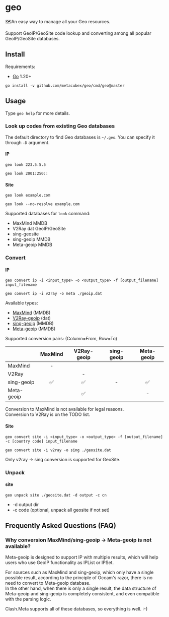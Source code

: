 # geo

🗺An easy way to manage all your Geo resources.

Support GeoIP/GeoSite code lookup and converting among all popular GeoIP/GeoSite databases.

## Install

Requirements:

- [Go](https://go.dev) 1.20+

```shell
go install -v github.com/metacubex/geo/cmd/geo@master
```

## Usage

Type `geo help` for more details.

### Look up codes from existing Geo databases

The default directory to find Geo databases is
`~/.geo`. You can specify it through `-D` argument.

#### IP

```shell
geo look 223.5.5.5
```

```shell
geo look 2001:250::
```

#### Site

```shell
geo look example.com
```

```shell
geo look --no-resolve example.com
```

Supported databases for `look` command:

- MaxMind MMDB
- V2Ray dat GeoIP/GeoSite
- sing-geosite
- sing-geoip MMDB
- Meta-geoip MMDB

### Convert

#### IP

```shell
geo convert ip -i <input_type> -o <output_type> -f [output_filename] input_filename
```

```shell
geo convert ip -i v2ray -o meta ./geoip.dat
```

Available types:

- [MaxMind](https://github.com/Dreamacro/maxmind-geoip) (MMDB)
- [V2Ray-geoip](https://github.com/v2fly/geoip) (dat)
- [sing-geoip](https://github.com/SagerNet/sing-geoip) (MMDB)
- [Meta-geoip](https://github.com/MetaCubeX/meta-rules-dat) (MMDB)

Supported conversion pairs: (Column=From, Row=To)

|            | MaxMind | V2Ray-geoip | sing-geoip | Meta-geoip |
| ---------- | :-----: | :---------: | :--------: | :--------: |
| MaxMind    |    -    |             |            |            |
| V2Ray      |         |      -      |            |            |
| sing-geoip |   ✅    |     ✅      |     -      |     ✅     |
| Meta-geoip |         |     ✅      |            |     -      |

Conversion to MaxMind is not available for legal reasons.  
Conversion to V2Ray is on the TODO list.

#### Site

```shell
geo convert site -i <input_type> -o <output_type> -f [output_filename] -c [country code] input_filename
```

```shell
geo convert site -i v2ray -o sing ./geosite.dat
```

Only v2ray -> sing conversion is supported for GeoSite.

### Unpack

#### site

```shell
geo unpack site ./geosite.dat -d output -c cn
```

- -d output dir
- -c code (optional, unpack all geosite if not set)

## Frequently Asked Questions (FAQ)

### Why conversion MaxMind/sing-geoip -> Meta-geoip is not available?

Meta-geoip is designed to support IP with multiple results,
which will help users who use GeoIP functionality as IPList or IPSet.

For sources such as MaxMind and sing-geoip, which only have a single possible result,
according to the principle of Occam's razor, there is no need to convert to Meta-geoip database.  
In the other hand, when there is only a single result,
the data structure of Meta-geoip and sing-geoip is completely consistent,
and even compatible with the parsing logic.

Clash.Meta supports all of these databases, so everything is well. :-)

